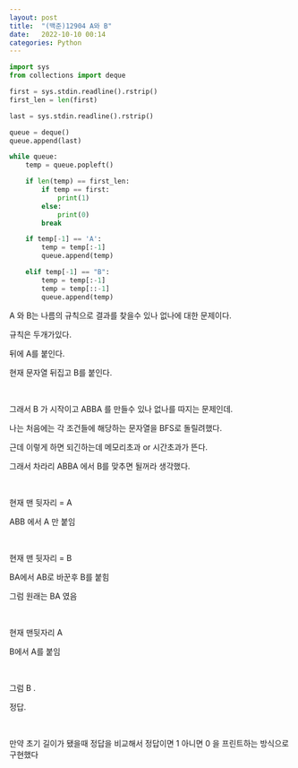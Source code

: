 ```yaml
---
layout: post
title:  "(백준)12904 A와 B"
date:   2022-10-10 00:14
categories: Python
---
```

````python
import sys
from collections import deque

first = sys.stdin.readline().rstrip()
first_len = len(first)

last = sys.stdin.readline().rstrip()

queue = deque()
queue.append(last)

while queue:
    temp = queue.popleft()

    if len(temp) == first_len:
        if temp == first:
            print(1)
        else:
            print(0)
        break

    if temp[-1] == 'A':
        temp = temp[:-1]
        queue.append(temp)

    elif temp[-1] == "B":
        temp = temp[:-1]
        temp = temp[::-1]
        queue.append(temp)
````


A 와 B는 나름의 규칙으로 결과를 찾을수 있나 없나에 대한 문제이다.

규칙은 두개가있다.

뒤에 A를 붙인다.

현재 문자열 뒤집고 B를 붙인다.

​

그래서 B 가 시작이고 ABBA 를 만들수 있나 없나를 따지는 문제인데.

나는 처음에는 각 조건들에 해당하는 문자열을 BFS로 돌릴려했다.

근데 이렇게 하면 되긴하는데 메모리초과 or 시간초과가 뜬다.

그래서 차라리 ABBA 에서 B를 맞추면 될꺼라 생각했다.

​

현재 맨 뒷자리 = A

ABB 에서 A 만 붙임

​

현재 맨 뒷자리 = B

BA에서 AB로 바꾼후 B를 붙힘

그럼 원래는 BA 였음

​

현재 맨뒷자리 A

B에서 A를 붙임

​

그럼 B .

정답.

​

만약 초기 길이가 됐을때 정답을 비교해서 정답이면 1 아니면 0 을 프린트하는 방식으로 구현했다